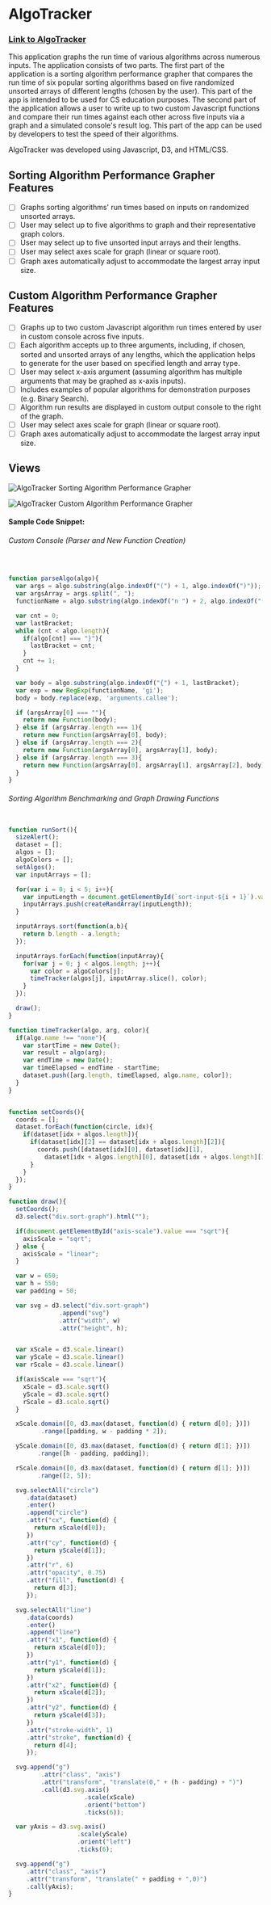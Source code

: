 # AlgoTracker

### [Link to AlgoTracker](http://jockey-enlistment-68560.bitballoon.com/)

This application graphs the run time of various algorithms across numerous inputs. The application consists of two parts. The first part of the application is a sorting algorithm performance grapher that compares the run time of six popular sorting algorithms based on five randomized unsorted arrays of different lengths (chosen by the user). This part of the app is intended to be used for CS education purposes. The second part of the application allows a user to write up to two custom Javascript functions and compare their run times against each other across five inputs via a graph and a simulated console's result log. This part of the app can be used by developers to test the speed of their algorithms.

AlgoTracker was developed using Javascript, D3, and HTML/CSS.

## Sorting Algorithm Performance Grapher Features

- [ ] Graphs sorting algorithms' run times based on inputs on randomized unsorted arrays.
- [ ] User may select up to five algorithms to graph and their representative graph colors.
- [ ] User may select up to five unsorted input arrays and their lengths.
- [ ] User may select axes scale for graph (linear or square root).
- [ ] Graph axes automatically adjust to accommodate the largest array input size.

## Custom Algorithm Performance Grapher Features

- [ ] Graphs up to two custom Javascript algorithm run times entered by user in custom console across five inputs.
- [ ] Each algorithm accepts up to three arguments, including, if chosen, sorted and unsorted arrays of any lengths, which the application helps to generate for the user based on specified length and array type.
- [ ] User may select x-axis argument (assuming algorithm has multiple arguments that may be graphed as x-axis inputs).
- [ ] Includes examples of popular algorithms for demonstration purposes (e.g. Binary Search).
- [ ] Algorithm run results are displayed in custom output console to the right of the graph.
- [ ] User may select axes scale for graph (linear or square root).
- [ ] Graph axes automatically adjust to accommodate the largest array input size.

## Views

![AlgoTracker Sorting Algorithm Performance Grapher](assets/algotracker1.png)

![AlgoTracker Custom Algorithm Performance Grapher](assets/algotracker2.png)

#### Sample Code Snippet:

###### Custom Console (Parser and New Function Creation)

```javascript


function parseAlgo(algo){
  var args = algo.substring(algo.indexOf("(") + 1, algo.indexOf(")"));
  var argsArray = args.split(", ");
  functionName = algo.substring(algo.indexOf("n ") + 2, algo.indexOf("("));

  var cnt = 0;
  var lastBracket;
  while (cnt < algo.length){
    if(algo[cnt] === "}"){
      lastBracket = cnt;
    }
    cnt += 1;
  }

  var body = algo.substring(algo.indexOf("{") + 1, lastBracket);
  var exp = new RegExp(functionName, 'gi');
  body = body.replace(exp, 'arguments.callee');

  if (argsArray[0] === ""){
    return new Function(body);
  } else if (argsArray.length === 1){
    return new Function(argsArray[0], body);
  } else if (argsArray.length === 2){
    return new Function(argsArray[0], argsArray[1], body);
  } else if (argsArray.length === 3){
    return new Function(argsArray[0], argsArray[1], argsArray[2], body);
  }
}

```

###### Sorting Algorithm Benchmarking and Graph Drawing Functions

```javascript

function runSort(){
  sizeAlert();
  dataset = [];
  algos = [];
  algoColors = [];
  setAlgos();
  var inputArrays = [];

  for(var i = 0; i < 5; i++){
    var inputLength = document.getElementById(`sort-input-${i + 1}`).value;
    inputArrays.push(createRandArray(inputLength));
  }

  inputArrays.sort(function(a,b){
    return b.length - a.length;
  });

  inputArrays.forEach(function(inputArray){
    for(var j = 0; j < algos.length; j++){
      var color = algoColors[j];
      timeTracker(algos[j], inputArray.slice(), color);
    }
  });

  draw();
}

function timeTracker(algo, arg, color){
  if(algo.name !== "none"){
    var startTime = new Date();
    var result = algo(arg);
    var endTime = new Date();
    var timeElapsed = endTime - startTime;
    dataset.push([arg.length, timeElapsed, algo.name, color]);
  }
}


function setCoords(){
  coords = [];
  dataset.forEach(function(circle, idx){
    if(dataset[idx + algos.length]){
      if(dataset[idx][2] == dataset[idx + algos.length][2]){
        coords.push([dataset[idx][0], dataset[idx][1],
          dataset[idx + algos.length][0], dataset[idx + algos.length][1], circle[3]]);
      }
    }
  });
}

function draw(){
  setCoords();
  d3.select("div.sort-graph").html("");

  if(document.getElementById("axis-scale").value === "sqrt"){
    axisScale = "sqrt";
  } else {
    axisScale = "linear";
  }

  var w = 650;
  var h = 550;
  var padding = 50;

  var svg = d3.select("div.sort-graph")
              .append("svg")
              .attr("width", w)
              .attr("height", h);


  var xScale = d3.scale.linear()
  var yScale = d3.scale.linear()
  var rScale = d3.scale.linear()

  if(axisScale === "sqrt"){
    xScale = d3.scale.sqrt()
    yScale = d3.scale.sqrt()
    rScale = d3.scale.sqrt()
  }

  xScale.domain([0, d3.max(dataset, function(d) { return d[0]; })])
         .range([padding, w - padding * 2]);

  yScale.domain([0, d3.max(dataset, function(d) { return d[1]; })])
        .range([h - padding, padding]);

  rScale.domain([0, d3.max(dataset, function(d) { return d[1]; })])
        .range([2, 5]);

  svg.selectAll("circle")
     .data(dataset)
     .enter()
     .append("circle")
     .attr("cx", function(d) {
       return xScale(d[0]);
     })
     .attr("cy", function(d) {
       return yScale(d[1]);
     })
     .attr("r", 6)
     .attr("opacity", 0.75)
     .attr("fill", function(d) {
       return d[3];
     });

  svg.selectAll("line")
     .data(coords)
     .enter()
     .append("line")
     .attr("x1", function(d) {
       return xScale(d[0]);
     })
     .attr("y1", function(d) {
       return yScale(d[1]);
     })
     .attr("x2", function(d) {
       return xScale(d[2]);
     })
     .attr("y2", function(d) {
       return yScale(d[3]);
     })
     .attr("stroke-width", 1)
     .attr("stroke", function(d) {
       return d[4];
     });

  svg.append("g")
         .attr("class", "axis")
         .attr("transform", "translate(0," + (h - padding) + ")")
         .call(d3.svg.axis()
                     .scale(xScale)
                     .orient("bottom")
                     .ticks(6));

  var yAxis = d3.svg.axis()
                   .scale(yScale)
                   .orient("left")
                   .ticks(6);

  svg.append("g")
     .attr("class", "axis")
     .attr("transform", "translate(" + padding + ",0)")
     .call(yAxis);
}

